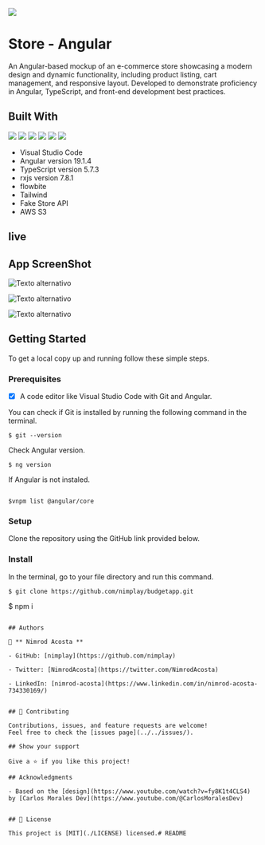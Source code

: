 ![](https://img.shields.io/badge/Nimplay-blueviolet)

# Store - Angular

 An Angular-based mockup of an e-commerce store showcasing a modern design and dynamic functionality, including product listing, cart management, and responsive layout. Developed to demonstrate proficiency in Angular, TypeScript, and front-end development best practices.
## Built With

![](https://img.shields.io/badge/-Angular-red)
![](https://img.shields.io/badge/-TypeScript-red)
![](https://img.shields.io/badge/-VSCode-blue)
![](https://img.shields.io/badge/Testing-Jasmine-brightgreen)
![](https://img.shields.io/badge/Test%20Runner-Karma-red)
![](https://img.shields.io/badge/Unit%20Testing-Angular-blue)
- Visual Studio Code
- Angular version 19.1.4
- TypeScript version 5.7.3
- rxjs version 7.8.1
- flowbite
- Tailwind
- Fake Store API
- AWS S3


## live

## App ScreenShot

![Texto alternativo](https://senora-garabato-images.s3.us-east-2.amazonaws.com/NimDev/Screenshot+2025-01-28+132748.png)

![Texto alternativo](https://senora-garabato-images.s3.us-east-2.amazonaws.com/NimDev/Screenshot+2025-01-28+132727.png)

![Texto alternativo](https://senora-garabato-images.s3.us-east-2.amazonaws.com/NimDev/Screenshot+2025-01-28+132727.png)



## Getting Started

To get a local copy up and running follow these simple steps.

### Prerequisites

- [x] A code editor like Visual Studio Code with Git and Angular.

You can check if Git is installed by running the following command in the terminal.

```
$ git --version

```

Check Angular version.

```
$ ng version

```

If Angular is not instaled.

```

$vnpm list @angular/core

```

### Setup

Clone the repository using the GitHub link provided below.

### Install

In the terminal, go to your file directory and run this command.

```
$ git clone https://github.com/nimplay/budgetapp.git

```
$ npm i

```

## Authors

👤 ** Nimrod Acosta **

- GitHub: [nimplay](https://github.com/nimplay)

- Twitter: [NimrodAcosta](https://twitter.com/NimrodAcosta)

- LinkedIn: [nimrod-acosta](https://www.linkedin.com/in/nimrod-acosta-734330169/)


## 🤝 Contributing

Contributions, issues, and feature requests are welcome!
Feel free to check the [issues page](../../issues/).

## Show your support

Give a ⭐️ if you like this project!

## Acknowledgments

- Based on the [design](https://www.youtube.com/watch?v=fy8K1t4CLS4)
by [Carlos Morales Dev](https://www.youtube.com/@CarlosMoralesDev)


## 📝 License

This project is [MIT](./LICENSE) licensed.# README
